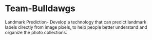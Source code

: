 # Team-Bulldawgs
Landmark Prediction- Develop a technology that can predict landmark labels directly from image pixels, to help people better understand and organize the photo collections.
